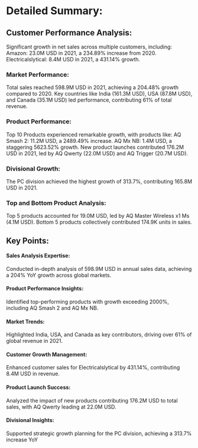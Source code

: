 #  Detailed Summary:
## Customer Performance Analysis:

Significant growth in net sales across multiple customers, including:
Amazon: 23.0M USD in 2021, a 234.89% increase from 2020​.
Electricalslytical: 8.4M USD in 2021, a 431.14% growth​.

### Market Performance:

Total sales reached 598.9M USD in 2021, achieving a 204.48% growth compared to 2020​.
Key countries like India (161.3M USD), USA (87.8M USD), and Canada (35.1M USD) led performance, contributing 61% of total revenue​.

### Product Performance:

Top 10 Products experienced remarkable growth, with products like:
AQ Smash 2: 11.2M USD, a 2489.49% increase​.
AQ Mx NB: 1.4M USD, a staggering 5623.52% growth​.
New product launches contributed 176.2M USD in 2021, led by AQ Qwerty (22.0M USD) and AQ Trigger (20.7M USD)​.

### Divisional Growth:

The PC division achieved the highest growth of 313.7%, contributing 165.8M USD in 2021​.

### Top and Bottom Product Analysis:

Top 5 products accounted for 19.0M USD, led by AQ Master Wireless x1 Ms (4.1M USD)​.
Bottom 5 products collectively contributed 174.9K units in sales​.

##  Key Points:
#### Sales Analysis Expertise:

Conducted in-depth analysis of 598.9M USD in annual sales data, achieving a 204% YoY growth across global markets​.

#### Product Performance Insights:

Identified top-performing products with growth exceeding 2000%, including AQ Smash 2 and AQ Mx NB​.

#### Market Trends:

Highlighted India, USA, and Canada as key contributors, driving over 61% of global revenue in 2021​.

#### Customer Growth Management:

Enhanced customer sales for Electricalslytical by 431.14%, contributing 8.4M USD in revenue​.

#### Product Launch Success:

Analyzed the impact of new products contributing 176.2M USD to total sales, with AQ Qwerty leading at 22.0M USD​.

#### Divisional Insights:

Supported strategic growth planning for the PC division, achieving a 313.7% increase YoY​
